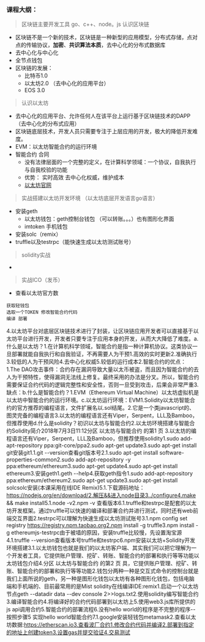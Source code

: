 ### 课程大纲：

> 区块链主要开发工具 go、c++、node。js
> 认识区块链
  - 区块链不是一个新的技术，区块链是一种新型的应用模型，分布式存储，点对点的传输协议，**加密**、**共识算法本质**，去中心化的分布式数据库
  - 去中心化与中心化
  - 全节点钱包
  - 区块链的发展：
    - 比特币1.0
    - 以太坊2.0 （去中心化的应用平台）
    - EOS 3.0

> 认识以太坊
  - 去中心化的应用平台、允许任何人在该平台上运行基于区块链技术的DAPP（去中心化的分布式应用）
  - 区块链底层技术，开发人员只需要专注于上层应用的开发，极大的降低开发难度。
  - EVM：以太坊智能合约的运行环境
  - 智能合约   合同
    - 没有法律层面的一个完整的定义，在计算科学领域：一个协议，自我执行与自我校验的功能
    - 优势： 实时高效 去中心化权威，维护成本
    - [以太坊官网](https://etherscan.io)
> 实战搭建以太坊开发环境 （以太坊底层开发语言go语言）
  - 安装geth  
    - 以太坊钱包：geth控制台钱包 （可以转账。。。）也有图形化界面 
    - imtoken 手机钱包
  - 安装solc（remix）
  - truffle以及testrpc（能快速生成以太坊测试账号）

> solidity实战
  - 
> 实战ICO（发币）
  - 查看以太坊官方数
  ```shell
  获取轻钱包
  选取一个TOKEN 修改智能合约代码
  编译 部署
  ```

4.以太坊平台对底层区块链技术进行了封装，让区块链应用开发者可以直接基于以太坊平台进行开发，开发者只要专注于应用本身的开发，从而大大降低了难度。a.什么是以太坊？1.在计算机科学领域，智能合约是指一种计算机协议。这类协议一旦部署就能自我执行和自我验证，不再需要人为干预1.高效的实时更新2.准确执行3.较低的人为干预风险4.去中心化权威5.较低的运行成本2.智能合约的优点：1.The DAO攻击事件：合约存在漏洞导致大量以太币被盗，而且因为智能合约的去人为干预特性，使得漏洞无法线上修复。最终采用的办法是分叉。所以，智能合约需要保证合约代码的逻辑完整性和安全性，否则一旦受到攻击，后果会非常严重3.缺点：b.什么是智能合约？1.EVM（Ethereum Virtual Machine）以太坊虚拟机是以太坊中智能合约的运行环境。c.以太坊运行环境：EVM1.Solidity以太坊智能合约的官方推荐的编程语言，文件扩展名以.sol结尾。2.它是一个类javascript的、图灵完备的编程语言3.以太坊的编程语言还有Viper，Serpent，LLL及Bamboo，但推荐使用d.什么是solidity？初识以太坊与智能合约2.以太坊环境搭建与智能合约Solidity简介2018年7月3日11:12分区 以太坊与智能合约 的第1 页
3.以太坊的编程语言还有Viper，Serpent，LLL及Bamboo，但推荐使用solidity1.sudo add-apt-repository ppa:git-core/ppa2.sudo apt-get update3.sudo apt-get install git安装git1.1.git --version查看git版本号2.1.sudo apt-get install software-properties-common2.sudo add-apt-repository -y ppa:ethereum/ethereum3.sudo apt-get update4.sudo apt-get install ethereum3.安装geth1.geth --help4.获取geth指令1.sudo add-apt-repository ppa:ethereum/ethereum2.sudo apt-get update3.sudo apt-get install solcsolc安装(本课采用在线IDE Remix)5.1.下载源码地址：https://nodejs.org/en/download/2.解压&&进入node目录3../configure4.make && make install5.1.node -v2.npm -v 查看版本6.1.truffle和testrpc是配套的以太坊开发框架。通过truffle可以快速的编译和部署合约并进行测试，同时还有web前端交互界面2.testrpc可以理解为快速生成以太坊测试账号3.1.npm config set registry https://registry.npm.taobao.org2.npm install -g truffle3.npm install -g ethereumjs-testrpc由于被墙的原因，安装truffle比较慢，先设置淘宝源4.1.truffle --version查看版本号truffle和testrpc6.npm安装以太坊+Solidity开发环境搭建3.1.以太坊钱包也就是我们的以太坊客户端、其实我们可以把它理解为一个开发者工具，它提供账户管理、挖矿、转账、智能合约的部署和执行等等功能以太坊钱包介绍4.分区 以太坊与智能合约 的第2 页
具，它提供账户管理、挖矿、转账、智能合约的部署和执行等等功能2.钱包分两种一种是交互式命令的控制台就是我们上面所说的geth，另一种是图形化钱包以太坊有各种图形化钱包，包括电脑端和手机端的、目前最常用的是Mist solidity在线编译IDE:remix1.启动一个以太坊节点geth --datadir data --dev console 2>>logs.txt2.使用solidity编写智能合约3.编译智能合约4.将编译好的合约代码部署到以太坊上5.使用web3.js库所提供的js api调用合约5.智能合约的部署流程6.没有hello world的程序是不完整的程序--按照步骤5 实现hello world智能合约7.1.google安装轻钱包metamask2.查看以太坊数据:https://etherscan.io3.查看波厂合约1.修改合约代码并编译2.部署到指定的地址上创建token3.设置gas并提交验证4.交易测试
